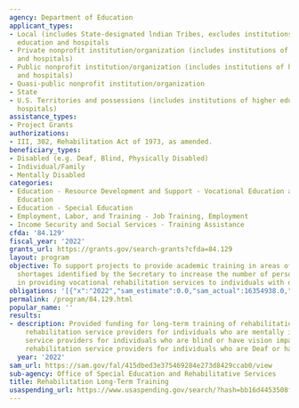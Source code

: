 ```yaml
---
agency: Department of Education
applicant_types:
- Local (includes State-designated lndian Tribes, excludes institutions of higher
  education and hospitals
- Private nonprofit institution/organization (includes institutions of higher education
  and hospitals)
- Public nonprofit institution/organization (includes institutions of higher education
  and hospitals)
- Quasi-public nonprofit institution/organization
- State
- U.S. Territories and possessions (includes institutions of higher education and
  hospitals)
assistance_types:
- Project Grants
authorizations:
- III, 302, Rehabilitation Act of 1973, as amended.
beneficiary_types:
- Disabled (e.g. Deaf, Blind, Physically Disabled)
- Individual/Family
- Mentally Disabled
categories:
- Education - Resource Development and Support - Vocational Education and Handicapped
  Education
- Education - Special Education
- Employment, Labor, and Training - Job Training, Employment
- Income Security and Social Services - Training Assistance
cfda: '84.129'
fiscal_year: '2022'
grants_url: https://grants.gov/search-grants?cfda=84.129
layout: program
objective: To support projects to provide academic training in areas of personnel
  shortages identified by the Secretary to increase the number of personnel trained
  in providing vocational rehabilitation services to individuals with disabilities.
obligations: '[{"x":"2022","sam_estimate":0.0,"sam_actual":16354938.0,"usa_spending_actual":16286378.85},{"x":"2023","sam_estimate":14262799.0,"sam_actual":0.0,"usa_spending_actual":0.0},{"x":"2024","sam_estimate":17315770.0,"sam_actual":0.0,"usa_spending_actual":0.0}]'
permalink: /program/84.129.html
popular_name: ''
results:
- description: Provided funding for long-term training of rehabilitation counselors,
    rehabilitation service providers for individuals who are mentally ill, rehabilitation
    service providers for individuals who are blind or have vision impairments, and
    rehabilitation service providers for individuals who are Deaf or hard of hearing.
  year: '2022'
sam_url: https://sam.gov/fal/415dbed3e375469284e273d8429ccab0/view
sub-agency: Office of Special Education and Rehabilitative Services
title: Rehabilitation Long-Term Training
usaspending_url: https://www.usaspending.gov/search/?hash=bb16d4453508fd99272e65a55d00c1db
---
```


